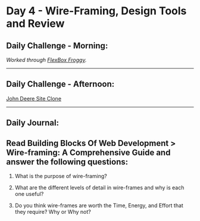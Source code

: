 # Day 4 - Wire-Framing, Design Tools and Review

## Daily Challenge - Morning:
*Worked through [FlexBox Froggy](https://flexboxfroggy.com/).*
***

## Daily Challenge - Afternoon:
[John Deere Site Clone](https://github.com/IDMiller2020/JohnDeerSiteClone)
***

## Daily Journal:
## Read Building Blocks Of Web Development > Wire-framing: A Comprehensive Guide and answer the following questions:
1. What is the purpose of wire-framing?

2. What are the different levels of detail in wire-frames and why is each one useful?

3. Do you think wire-frames are worth the Time, Energy, and Effort that they require? Why or Why not?